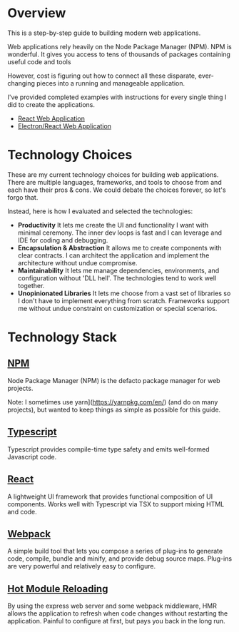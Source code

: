 # Overview
This is a step-by-step guide to building modern web applications.

Web applications rely heavily on the Node Package Manager (NPM).  NPM is wonderful.  It gives you access to tens of thousands of packages containing useful code and tools
 
However, cost is figuring out how to connect all these disparate, ever-changing pieces into a running and manageable application.

I've provided completed examples with instructions for every single thing I did to create the applications.

* [React Web Application](react-web-app/Instructions.md)
* [Electron/React Web Application](electron-react-web-app/Instructions.md)


 # Technology Choices
These are my current technology choices for building web applications.  There are multiple languages, frameworks, and tools to choose from and each have their pros & cons. We could debate the choices forever, so let's forgo that.  
 
Instead, here is how I evaluated and selected the technologies:

* **Productivity** It lets me create the UI and functionality I want with minimal ceremony. The inner dev loops is fast and I can leverage and IDE for coding and debugging.
* **Encapsulation & Abstraction** It allows me to create components with clear contracts. I can architect the application and implement the architecture without undue compromise.
* **Maintainability**  It lets me manage dependencies, environments, and configuration without 'DLL hell'.  The technologies tend to work well together.
* **Unopinionated Libraries** It lets me choose from a vast set of libraries so I don't have to implement everything from scratch.  Frameworks support me without undue constraint on customization or special scenarios.

# Technology Stack

## [NPM](https://www.npmjs.com/)
Node Package Manager (NPM) is the defacto package manager for web projects. 

Note: I sometimes use yarn](https://yarnpkg.com/en/) (and do on many projects), but wanted to keep things as simple as possible for this guide.

## [Typescript](http://www.typescriptlang.org)
Typescript provides compile-time type safety and emits well-formed Javascript code.

## [React](https://reactjs.org/)
A lightweight UI framework that provides functional composition of UI components. Works well with Typescript via TSX to support mixing HTML and code.

## [Webpack](https://webpack.js.org/)
A simple build tool that lets you compose a series of plug-ins to generate code, compile, bundle and minify, and provide debug source maps. Plug-ins are very powerful and relatively easy to configure.

## [Hot Module Reloading](https://www.npmjs.com/package/webpack-hot-middleware)
By using the express web server and some webpack middleware, HMR allows the application to refresh when code changes without restarting the application. Painful to configure at first, but pays you back in the long run.




